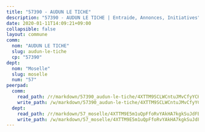 ```yaml
---
title: "57390 - AUDUN LE TICHE"
description: "57390 - AUDUN LE TICHE | Entraide, Annonces, Initiatives"
date: 2020-01-11T14:09:21+09:00
collapsible: false
layout: commune
comm:
  nom: "AUDUN LE TICHE"
  slug: audun-le-tiche
  cp: "57390"
dept:
  nom: "Moselle"
  slug: moselle
  num: "57"
peerpad:
  comm:
    read_path: /r/markdown/57390_audun-le-tiche/4XTTM9SCLWCntuJMvCfyYCHch1kbmGK81rnXpUXKfUnVcyuV2
    write_path: /w/markdown/57390_audun-le-tiche/4XTTM9SCLWCntuJMvCfyYCHch1kbmGK81rnXpUXKfUnVcyuV2-K3TgTtoKW297PVGnFBsZt9tvkbidiNZW7Jzh8BUYVtXWVL368GVxLcvgmC8evT8ZBnYRxrBextAFt7yCjas426J9fMr8NqRCtiWBzyJKVAXqAqqHhMQK2iL2k53agz9kp1BWRRhS
  dept:
    read_path: /r/markdown/57_moselle/4XTTM9E5m1uQpFfoRvYAkHA7kgkSuJdFBSCmoLnZ6YvxmqAKj
    write_path: /w/markdown/57_moselle/4XTTM9E5m1uQpFfoRvYAkHA7kgkSuJdFBSCmoLnZ6YvxmqAKj-K3TgTxpsRhjGfb3pJqDaX4rYTLkyLoK3BLA4awBfhTSCoyNhResrhhmfsEF8aKnccedt5XoBzWeRYfKxQxNKv71ETcpGharLRE7rdgTKY3uSaW3Du2dz8v23YEY268mfYmweTFnR
---
```


